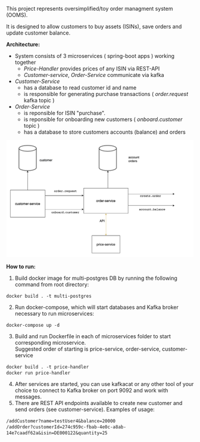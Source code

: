 This project represents oversimplified/toy order managment system (OOMS).

It is designed to allow customers to buy assets (ISINs), save orders and update customer balance.  

**Architecture:**
- System consists of 3 microservices ( spring-boot apps ) working together 
    - *Price-Handler* provides prices of any ISIN via REST-API  
    - *Customer-service*, *Order-Service* communicate via kafka
- *Customer-Service*
    - has a database to read customer id and name 
    - is responsible for generating purchase transactions ( *order.request* kafka topic )
- *Order-Service* 
    - is reponsible for ISIN "purchase".
    - is reponsible for onboarding new customers ( *onboard.customer* topic ) 
    - has a database to store customers accounts (balance) and orders 

![](schema.png?raw=true "Title")


**How to run:**
1. Build docker image for multi-postgres DB by running the following command from root directory:

```
docker build . -t multi-postgres
   ```

2. Run docker-compose, which will start databases and Kafka broker necessary to run microservices:
```
docker-compose up -d
   ```
3. Build and run Dockerfile in each of microservices folder to start corresponding microservice.  
   Suggested order of starting is price-service, order-service, customer-service

```
docker build . -t price-handler
docker run price-handler
   ```
4. After services are started, you can use kafkacat or any other tool of your choice to connect to Kafka broker on port 9092 and work with messages.
5. There are REST API endpoints available to create new customer and send orders (see customer-service). Examples of usage:
```
/addCustomer?name=testUser4&balance=20000
/addOrder?customerId=274c959c-fbab-4e0c-a8ab-14e7caadf62a&isin=DE000122&quantity=25
   ```